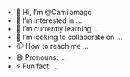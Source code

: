 - 👋 Hi, I’m @Camilamago
- 👀 I’m interested in ...
- 🌱 I’m currently learning ...
- 💞️ I’m looking to collaborate on ...
- 📫 How to reach me ...
- 😄 Pronouns: ...
- ⚡ Fun fact: ...

<!---
Camilamago/Camilamago is a ✨ special ✨ repository because its `README.md` (this file) appears on your GitHub profile.
You can click the Preview link to take a look at your changes.
--->
